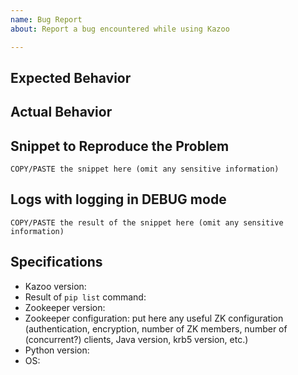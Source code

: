 ```yaml
---
name: Bug Report
about: Report a bug encountered while using Kazoo

---
```


<!-- Please use this template while reporting a bug and provide as much info as possible. Thank you.-->


## Expected Behavior


## Actual Behavior


## Snippet to Reproduce the Problem

```COPY/PASTE the snippet here (omit any sensitive information)```

## Logs with logging in DEBUG mode

```COPY/PASTE the result of the snippet here (omit any sensitive information)```

## Specifications

  - Kazoo version:
  - Result of `pip list` command: 
  - Zookeeper version:
  - Zookeeper configuration: put here any useful ZK configuration (authentication, encryption, number of ZK members, number of (concurrent?) clients, Java version, krb5 version, etc.)
  - Python version:
  - OS:
